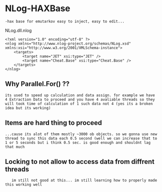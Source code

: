 # NLog-HAXBase

    -hax base for emutarkov easy to inject, easy to edit...

NLog.dll.nlog 
```
<?xml version="1.0" encoding="utf-8" ?>
<nlog xmlns="http://www.nlog-project.org/schemas/NLog.xsd" xmlns:xsi="http://www.w3.org/2001/XMLSchema-instance">
    <targets>
        <target name="JET" xsi:type="JET" />
        <target name="Cheat.Base" xsi:type="Cheat.Base" />
    </targets>
</nlog>
```

## Why Parallel.For() ??
    its used to speed up calculation and data assign. for example we have 4 Extraction Data to proceed and you have 4 avaliable threads so they will took time of calculation of 1 such data not 4 (yes its a broken idea but its working)
  
## Items are hard thing to proceed
    ...cause its alot of them mostly ~3000 ob objects. so we gonna use new thread to sync this data each 0.5 second (well we can increase that to 1 or 5 seconds but i think 0.5 sec. is good enough and shouldnt lag that much
   
## Locking to not allow to access data from diffrent threads
       im still not good at this... im still learning how to properly made this working well
